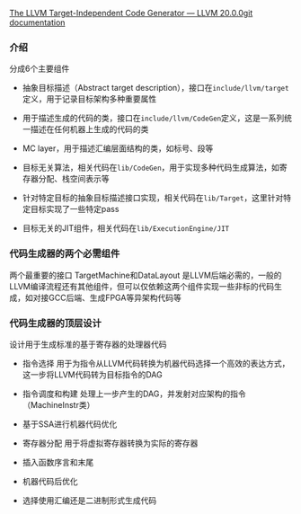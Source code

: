 [The LLVM Target-Independent Code Generator — LLVM 20.0.0git documentation](https://llvm.org/docs/CodeGenerator.html#abstract-target-description)

### 介绍

分成6个主要组件

* 抽象目标描述（Abstract target description），接口在`include/llvm/target`定义，用于记录目标架构多种重要属性

* 用于描述生成的代码的类，接口在`include/llvm/CodeGen`定义，这是一系列统一描述在任何机器上生成的代码的类

* MC layer，用于描述汇编层面结构的类，如标号、段等

* 目标无关算法，相关代码在`lib/CodeGen`，用于实现多种代码生成算法，如寄存器分配、栈空间表示等

* 针对特定目标的抽象目标描述接口实现，相关代码在`lib/Target`，这里针对特定目标实现了一些特定pass

* 目标无关的JIT组件，相关代码在`lib/ExecutionEngine/JIT`

### 代码生成器的两个必需组件

两个最重要的接口 TargetMachine和DataLayout 是LLVM后端必需的，一般的LLVM编译流程还有其他组件，但可以仅依赖这两个组件实现一些非标的代码生成，如对接GCC后端、生成FPGA等异架构代码等

### 代码生成器的顶层设计

设计用于生成标准的基于寄存器的处理器代码

* 指令选择  用于为指令从LLVM代码转换为机器代码选择一个高效的表达方式，这一步将LLVM代码转为目标指令的DAG

* 指令调度和构建   处理上一步产生的DAG，并发射对应架构的指令（MachineInstr类）

* 基于SSA进行机器代码优化

* 寄存器分配  用于将虚拟寄存器转换为实际的寄存器

* 插入函数序言和末尾

* 机器代码后优化

* 选择使用汇编还是二进制形式生成代码





